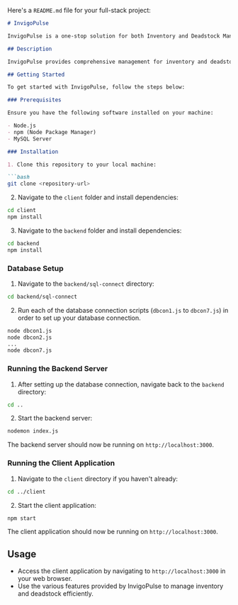 Here's a `README.md` file for your full-stack project:

```markdown
# InvigoPulse

InvigoPulse is a one-stop solution for both Inventory and Deadstock Management.

## Description

InvigoPulse provides comprehensive management for inventory and deadstock, offering features to streamline processes and optimize inventory control. The project consists of two main components: a backend server and a client application.

## Getting Started

To get started with InvigoPulse, follow the steps below:

### Prerequisites

Ensure you have the following software installed on your machine:

- Node.js
- npm (Node Package Manager)
- MySQL Server

### Installation

1. Clone this repository to your local machine:

```bash
git clone <repository-url>
```

2. Navigate to the `client` folder and install dependencies:

```bash
cd client
npm install
```

3. Navigate to the `backend` folder and install dependencies:

```bash
cd backend
npm install
```

### Database Setup

1. Navigate to the `backend/sql-connect` directory:

```bash
cd backend/sql-connect
```

2. Run each of the database connection scripts (`dbcon1.js` to `dbcon7.js`) in order to set up your database connection.

```bash
node dbcon1.js
node dbcon2.js
...
node dbcon7.js
```

### Running the Backend Server

1. After setting up the database connection, navigate back to the `backend` directory:

```bash
cd ..
```

2. Start the backend server:

```bash
nodemon index.js
```

The backend server should now be running on `http://localhost:3000`.

### Running the Client Application

1. Navigate to the `client` directory if you haven't already:

```bash
cd ../client
```

2. Start the client application:

```bash
npm start
```

The client application should now be running on `http://localhost:3000`.

## Usage

- Access the client application by navigating to `http://localhost:3000` in your web browser.
- Use the various features provided by InvigoPulse to manage inventory and deadstock efficiently.

